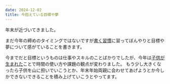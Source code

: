 ```yaml
---
date: 2024-12-02
title: 今抱えている目標や夢
---
```


年末が近づいてきました。

まだ今年の締めのタイミングではないですが[書く習慣](https://9renpoto.win/entry/2024/11/11/leave_a_feeling_sad)に習ってぼんやりと目標や夢について感がていることを書きます。

今までだと目標というものは仕事やスキルのことばかりでしたが、今年は[子供が生まれた](https://9renpoto.win/entry/2024/04/18/hello-world)ことで時間の使い方や課題の観点が変わりました。
もう少し大きくなったら子供を山に担いでいこうとか、年末年始両親に会わせてあげようとか今しかできないできることを積み上げていこうとやってます。
